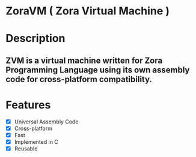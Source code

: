 # ZoraVM ( Zora Virtual Machine )

# Description
## ZVM is a virtual machine written for Zora Programming Language using its own assembly code for cross-platform compatibility.

# Features
- [x] Universal Assembly Code
- [x] Cross-platform
- [x] Fast
- [x] Implemented in C
- [x] Reusable